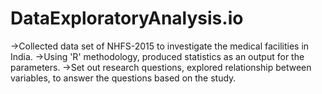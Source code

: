 # DataExploratoryAnalysis.io
->Collected data set of NHFS-2015 to investigate the medical
facilities in India.
->Using 'R' methodology, produced statistics as an output for the
parameters.
->Set out research questions, explored relationship between
variables, to answer the questions based on the study.

